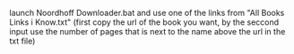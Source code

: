 launch Noordhoff Downloader.bat and use one of the links from "All Books Links i Know.txt" (first copy the url of the book you want, by the seccond input use the number of pages that is next to the name above the url in the txt file)

